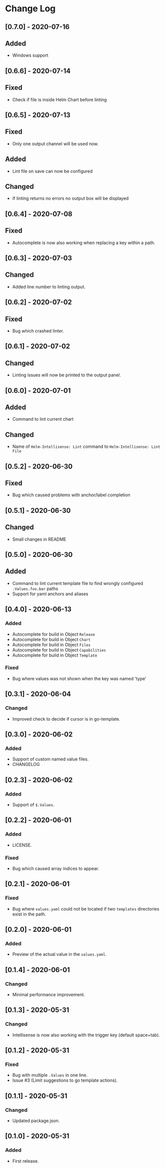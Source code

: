 # Change Log

## [0.7.0] - 2020-07-16
## Added
- Windows support

## [0.6.6] - 2020-07-14
## Fixed
- Check if file is inside Helm Chart before linting

## [0.6.5] - 2020-07-13
## Fixed
- Only one output channel will be used now.
## Added
- Lint file on save can now be configured
## Changed 
- If linting returns no errors no output box will be displayed

## [0.6.4] - 2020-07-08
## Fixed 
- Autocomplete is now also working when replacing a key within a path.

## [0.6.3] - 2020-07-03
## Changed 
- Added line number to linting output.

## [0.6.2] - 2020-07-02
## Fixed 
- Bug which crashed linter.

## [0.6.1] - 2020-07-02
## Changed 
- Linting issues will now be printed to the output panel.

## [0.6.0] - 2020-07-01
## Added
- Command to lint current chart
## Changed
- Name of `Helm-Intellisense: Lint` command to `Helm-Intellisense: Lint File`

## [0.5.2] - 2020-06-30
## Fixed
- Bug which caused problems with anchor/label completion

## [0.5.1] - 2020-06-30
## Changed
- Small changes in README

## [0.5.0] - 2020-06-30
## Added
- Command to lint current template file to find wrongly configured `.Values.foo.bar` paths 
- Support for yaml anchors and aliases

## [0.4.0] - 2020-06-13
### Added
- Autocomplete for build in Object `Release`
- Autocomplete for build in Object `Chart` 
- Autocomplete for build in Object `Files` 
- Autocomplete for build in Object `Capabilities` 
- Autocomplete for build in Object `Template` 
### Fixed
- Bug where values was not shown when the key was named 'type'


## [0.3.1] - 2020-06-04
### Changed
- Improved check to decide if cursor is in go-template.

## [0.3.0] - 2020-06-02
### Added
- Support of custom named value files.
- CHANGELOG

## [0.2.3] - 2020-06-02
### Added
- Support of `$.Values`.

## [0.2.2] - 2020-06-01
### Added
- LICENSE.

### Fixed
- Bug which caused array indices to appear.

## [0.2.1] - 2020-06-01
### Fixed
- Bug where `values.yaml` could not be located if two `templates` directories exist in the path.

## [0.2.0] - 2020-06-01
### Added
- Preview of the actual value in the `values.yaml`.

## [0.1.4] - 2020-06-01
### Changed
- Minimal performance improvement.

## [0.1.3] - 2020-05-31
### Changed
- Intellisense is now also working with the trigger key (default space+tab).

## [0.1.2] - 2020-05-31
### Fixed
- Bug with multiple `.Values` in one line.
- Issue #3 (Limit suggestions to go template actions).

## [0.1.1] - 2020-05-31
### Changed
- Updated package.json.

## [0.1.0] - 2020-05-31
### Added
- First release.